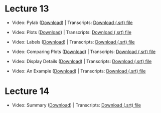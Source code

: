 # Lecture 13

* Video: Pylab ([Download](https://edx-video.net/MITX60012016-V007600_DTH.mp4)) | Transcripts: [Download (.srt) file](https://courses.edx.org/courses/course-v1:MITx+6.00.1x+1T2022/xblock/block-v1:MITx+6.00.1x+1T2022+type@video+block@0dd4a9adf35e4b8fba551371882b1dda/handler/transcript/download)

* Video: Plots ([Download](https://edx-video.net/MITX60012016-V008200_DTH.mp4)) | Transcripts: [Download (.srt) file](https://courses.edx.org/courses/course-v1:MITx+6.00.1x+1T2022/xblock/block-v1:MITx+6.00.1x+1T2022+type@video+block@73cc3a6db36b41579cb31f2b9247ed77/handler/transcript/download)

* Video: Labels ([Download](https://edx-video.net/MITX60012016-V008100_DTH.mp4)) | Transcripts: [Download (.srt) file](https://courses.edx.org/courses/course-v1:MITx+6.00.1x+1T2022/xblock/block-v1:MITx+6.00.1x+1T2022+type@video+block@7e4620eb6fa1445e8038109b7410f916/handler/transcript/download)

* Video: Comparing Plots ([Download](https://edx-video.net/MITX60012016-V008300_DTH.mp4)) | Transcripts: [Download (.srt) file](https://courses.edx.org/courses/course-v1:MITx+6.00.1x+1T2022/xblock/block-v1:MITx+6.00.1x+1T2022+type@video+block@37962de59e1b4c3ebfd188b0649b0f57/handler/transcript/download)

* Video: Display Details ([Download](https://edx-video.net/MITX60012016-V008400_DTH.mp4)) | Transcripts: [Download (.srt) file](https://courses.edx.org/courses/course-v1:MITx+6.00.1x+1T2022/xblock/block-v1:MITx+6.00.1x+1T2022+type@video+block@e06103bee5ed427c9457d8f13ac85fa4/handler/transcript/download)

* Video: An Example ([Download](https://edx-video.net/MITX60012016-V008500_DTH.mp4)) | Transcripts: [Download (.srt) file](https://courses.edx.org/courses/course-v1:MITx+6.00.1x+1T2022/xblock/block-v1:MITx+6.00.1x+1T2022+type@video+block@ff28c6e094484c04880f5ad689f913e0/handler/transcript/download)

# Lecture 14

* Video: Summary ([Download](https://edx-video.net/MITX60012016-V008600_DTH.mp4)) | Transcripts: [Download (.srt) file](https://courses.edx.org/courses/course-v1:MITx+6.00.1x+1T2022/xblock/block-v1:MITx+6.00.1x+1T2022+type@video+block@893fb52d53b64c868aba62ffe6d208fb/handler/transcript/download)